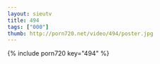 ```yaml
--- 
layout: sieutv
title: 494
tags: ["000"]
thumb: http://porn720.net/video/494/poster.jpg
---
```

{% include porn720 key="494" %} 
